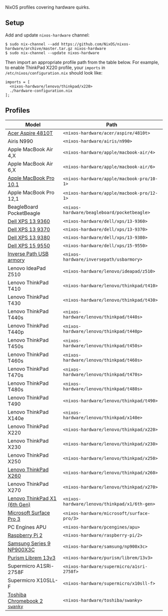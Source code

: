 NixOS profiles covering hardware quirks.

## Setup

Add and update `nixos-hardware` channel:

```
$ sudo nix-channel --add https://github.com/NixOS/nixos-hardware/archive/master.tar.gz nixos-hardware
$ sudo nix-channel --update nixos-hardware
```

Then import an appropriate profile path from the table below. For example, to
enable ThinkPad X220 profile, your `imports` in `/etc/nixos/configuration.nix`
should look like:

```
imports = [
  <nixos-hardware/lenovo/thinkpad/x220>
  ./hardware-configuration.nix
];
```

## Profiles

| Model                             | Path                                         |
| --------------------------------- | -------------------------------------------- |
| [Acer Aspire 4810T][]             | `<nixos-hardware/acer/aspire/4810t>`         |
| Airis N990                        | `<nixos-hardware/airis/n990>`                |
| Apple MacBook Air 4,X             | `<nixos-hardware/apple/macbook-air/4>`       |
| Apple MacBook Air 6,X             | `<nixos-hardware/apple/macbook-air/6>`       |
| [Apple MacBook Pro 10,1][]        | `<nixos-hardware/apple/macbook-pro/10-1>`    |
| Apple MacBook Pro 12,1            | `<nixos-hardware/apple/macbook-pro/12-1>`    |
| BeagleBoard PocketBeagle          | `<nixos-hardware/beagleboard/pocketbeagle>`  |
| [Dell XPS 13 9360][]              | `<nixos-hardware/dell/xps/13-9360>`          |
| [Dell XPS 13 9370][]              | `<nixos-hardware/dell/xps/13-9370>`          |
| [Dell XPS 13 9380][]              | `<nixos-hardware/dell/xps/13-9380>`          |
| [Dell XPS 15 9550][]              | `<nixos-hardware/dell/xps/15-9550>`          |
| [Inverse Path USB armory][]       | `<nixos-hardware/inversepath/usbarmory>`     |
| Lenovo IdeaPad Z510               | `<nixos-hardware/lenovo/ideapad/z510>`       |
| Lenovo ThinkPad T410              | `<nixos-hardware/lenovo/thinkpad/t410>`      |
| Lenovo ThinkPad T430              | `<nixos-hardware/lenovo/thinkpad/t430>`      |
| Lenovo ThinkPad T440s             | `<nixos-hardware/lenovo/thinkpad/t440s>`     |
| Lenovo ThinkPad T440p             | `<nixos-hardware/lenovo/thinkpad/t440p>`     |
| Lenovo ThinkPad T450s             | `<nixos-hardware/lenovo/thinkpad/t450s>`     |
| Lenovo ThinkPad T460s             | `<nixos-hardware/lenovo/thinkpad/t460s>`     |
| Lenovo ThinkPad T470s             | `<nixos-hardware/lenovo/thinkpad/t470s>`     |
| Lenovo ThinkPad T480s             | `<nixos-hardware/lenovo/thinkpad/t480s>`     |
| Lenovo ThinkPad T490              | `<nixos-hardware/lenovo/thinkpad/t490>`      |
| Lenovo ThinkPad X140e             | `<nixos-hardware/lenovo/thinkpad/x140e>`     |
| Lenovo ThinkPad X220              | `<nixos-hardware/lenovo/thinkpad/x220>`      |
| Lenovo ThinkPad X230              | `<nixos-hardware/lenovo/thinkpad/x230>`      |
| Lenovo ThinkPad X250              | `<nixos-hardware/lenovo/thinkpad/x250>`      |
| [Lenovo ThinkPad X260][]          | `<nixos-hardware/lenovo/thinkpad/x260>`      |
| Lenovo ThinkPad X270              | `<nixos-hardware/lenovo/thinkpad/x270>`      |
| [Lenovo ThinkPad X1 (6th Gen)][]  | `<nixos-hardware/lenovo/thinkpad/x1/6th-gen>`|
| [Microsoft Surface Pro 3][]       | `<nixos-hardware/microsoft/surface-pro/3>`   |
| PC Engines APU                    | `<nixos-hardware/pcengines/apu>`             |
| [Raspberry Pi 2][]                | `<nixos-hardware/raspberry-pi/2>`            |
| [Samsung Series 9 NP900X3C][]     | `<nixos-hardware/samsung/np900x3c>`          |
| [Purism Librem 13v3][]            | `<nixos-hardware/purism/librem/13v3>`        |
| Supermicro A1SRi-2758F            | `<nixos-hardware/supermicro/a1sri-2758f>`    |
| Supermicro X10SLL-F               | `<nixos-hardware/supermicro/x10sll-f>`       |
| [Toshiba Chromebook 2 `swanky`][] | `<nixos-hardware/toshiba/swanky>`            |

[Acer Aspire 4810T]: acer/aspire/4810t
[Apple MacBook Pro 10,1]: apple/macbook-pro/10-1
[Dell XPS 13 9360]: dell/xps/13-9360
[Dell XPS 13 9370]: dell/xps/13-9370
[Dell XPS 13 9380]: dell/xps/13-9380
[Dell XPS 15 9550]: dell/xps/15-9550
[Inverse Path USB armory]: inversepath/usbarmory
[Lenovo ThinkPad X1 (6th Gen)]: lenovo/thinkpad/x1/6th-gen
[Lenovo ThinkPad X260]: lenovo/thinkpad/x260
[Microsoft Surface Pro 3]: microsoft/surface-pro/3
[Raspberry Pi 2]: raspberry-pi/2
[Samsung Series 9 NP900X3C]: samsung/np900x3c
[Purism Librem 13v3]: purism/librem/13v3
[Toshiba Chromebook 2 `swanky`]: toshiba/swanky
